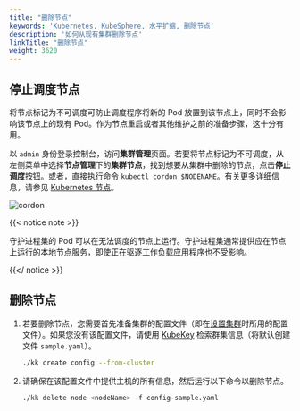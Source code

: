 ```yaml
---
title: "删除节点"
keywords: 'Kubernetes, KubeSphere, 水平扩缩, 删除节点'
description: '如何从现有集群删除节点'
linkTitle: "删除节点"
weight: 3620
---
```


## 停止调度节点

将节点标记为不可调度可防止调度程序将新的 Pod 放置到该节点上，同时不会影响该节点上的现有 Pod。作为节点重启或者其他维护之前的准备步骤，这十分有用。

以 `admin` 身份登录控制台，访问**集群管理**页面。若要将节点标记为不可调度，从左侧菜单中选择**节点管理**下的**集群节点**，找到想要从集群中删除的节点，点击**停止调度**按钮。或者，直接执行命令 `kubectl cordon $NODENAME`。有关更多详细信息，请参见 [Kubernetes 节点](https://kubernetes.io/docs/concepts/architecture/nodes/)。

![cordon](/images/docs/zh-cn/installing-on-linux/add-and-delete-nodes/delete-nodes/cordon.png)

{{< notice note >}}

守护进程集的 Pod 可以在无法调度的节点上运行。守护进程集通常提供应在节点上运行的本地节点服务，即使正在驱逐工作负载应用程序也不受影响。

{{</ notice >}}

## 删除节点

1. 若要删除节点，您需要首先准备集群的配置文件（即在[设置集群](../../introduction/multioverview/#1-create-an-example-configuration-file)时所用的配置文件）。如果您没有该配置文件，请使用 [KubeKey](https://github.com/kubesphere/kubekey) 检索群集信息（将默认创建文件 `sample.yaml`）。

   ```bash
   ./kk create config --from-cluster
   ```

2. 请确保在该配置文件中提供主机的所有信息，然后运行以下命令以删除节点。

   ```bash
   ./kk delete node <nodeName> -f config-sample.yaml
   ```